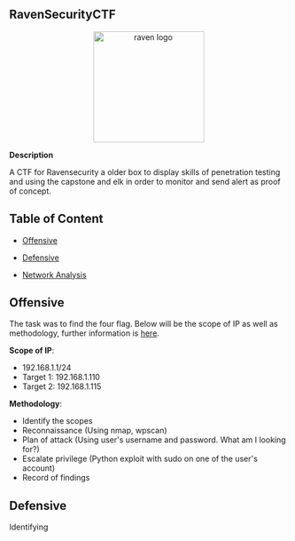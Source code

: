 ## RavenSecurityCTF
<p align="center">
  <img width="200" src="https://cdn.discordapp.com/attachments/1002356492344770703/1002956300226924604/unknown.png" alt="raven logo">
</p>

**Description**

A CTF for Ravensecurity a older box to display skills of penetration testing and using the capstone and elk in order to monitor and send alert as proof of concept. 

## Table of Content

  - [Offensive](https://github.com/Ruykii/RavenSecurityCTF/blob/main/Offensive.md)
  
  - [Defensive](https://github.com/Ruykii/RavenSecurityCTF/blob/main/Defensive.md)
  
  - [Network Analysis]( )
 
## Offensive

The task was to find the four flag. Below will be the scope of IP as well as methodology, further information is [here](https://github.com/Ruykii/RavenSecurityCTF/blob/main/Offensive.md).

  **Scope of IP**:
  
  - 192.168.1.1/24
  - Target 1: 192.168.1.110
  - Target 2: 192.168.1.115
  
  **Methodology**:
  
  - Identify the scopes
  - Reconnaissance (Using nmap, wpscan)
  - Plan of attack (Using user's username and password. What am I looking for?)
  - Escalate privilege (Python exploit with sudo on one of the user's account)
  - Record of findings

## Defensive

Identifying 
